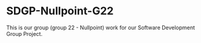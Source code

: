 # SDGP-Nullpoint-G22
This is our group (group 22 - Nullpoint) work for our Software Development Group Project.
